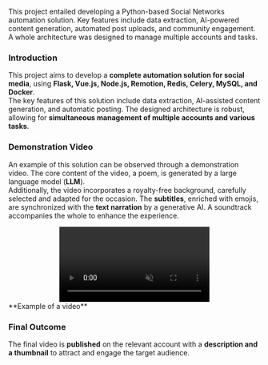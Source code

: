 
This project entailed developing a Python-based Social Networks automation solution. Key features include data extraction, AI-powered content generation, automated post uploads, and community engagement. A whole architecture was designed to manage multiple accounts and tasks.


### Introduction

This project aims to develop a **complete automation solution for social media**, using **Flask, Vue.js, Node.js, Remotion, Redis, Celery, MySQL, and Docker**.  
The key features of this solution include data extraction, AI-assisted content generation, and automatic posting. The designed architecture is robust, allowing for **simultaneous management of multiple accounts and various tasks**.


### Demonstration Video

An example of this solution can be observed through a demonstration video. The core content of the video, a poem, is generated by a large language model (**LLM**).  
Additionally, the video incorporates a royalty-free background, carefully selected and adapted for the occasion. The **subtitles**, enriched with emojis, are synchronized with the **text narration** by a generative AI. A soundtrack accompanies the whole to enhance the experience.

<div align="center">
    <video src="/assets/social_network_account/video.mp4" muted autoplay loop controls style="max-height: 50vh; padding: 0 2rem;"></video> 
</div>
**Example of a video**


### Final Outcome

The final video is **published** on the relevant account with a **description and a thumbnail** to attract and engage the target audience.